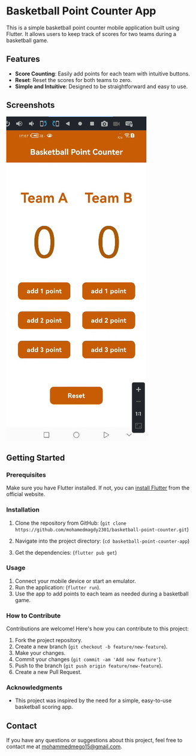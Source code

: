 # Basketball Point Counter App

This is a simple basketball point counter mobile application built using Flutter. It allows users to keep track of scores for two teams during a basketball game.

## Features

- **Score Counting**: Easily add points for each team with intuitive buttons.
- **Reset**: Reset the scores for both teams to zero.
- **Simple and Intuitive**: Designed to be straightforward and easy to use.

## Screenshots

![App Screenshot](assets/Basketball_Point_Counter.png)

## Getting Started

### Prerequisites

Make sure you have Flutter installed. If not, you can [install Flutter](https://flutter.dev/docs/get-started/install) from the official website.


### Installation

1. Clone the repository from GitHub:
(`git clone https://github.com/mohamedmagdy2301/basketball-point-counter.git`)

2. Navigate into the project directory:
(`cd basketball-point-counter-app`)

3. Get the dependencies:
 (`flutter pub get`)


### Usage

1. Connect your mobile device or start an emulator.
2. Run the application: (`flutter run`).
3. Use the app to add points to each team as needed during a basketball game.


### How to Contribute

Contributions are welcome! Here's how you can contribute to this project:

1. Fork the project repository.
2. Create a new branch (`git checkout -b feature/new-feature`).
3. Make your changes.
4. Commit your changes (`git commit -am 'Add new feature'`).
5. Push to the branch (`git push origin feature/new-feature`).
6. Create a new Pull Request.

### Acknowledgments

- This project was inspired by the need for a simple, easy-to-use basketball scoring app.

## Contact

If you have any questions or suggestions about this project, feel free to contact me at mohammedmego15@gmail.com.